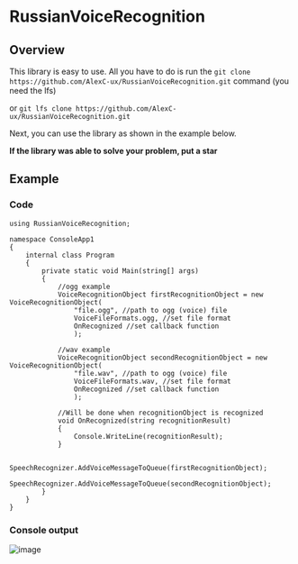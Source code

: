# RussianVoiceRecognition
## Overview
This library is easy to use. 
All you have to do is run the `git clone https://github.com/AlexC-ux/RussianVoiceRecognition.git` command 
(you need the lfs) 

or `git lfs clone https://github.com/AlexC-ux/RussianVoiceRecognition.git`

Next, you can use the library as shown in the example below.

**If the library was able to solve your problem, put a star**
## Example
### Code
```
using RussianVoiceRecognition;

namespace ConsoleApp1
{
    internal class Program
    {
        private static void Main(string[] args)
        {
            //ogg example
            VoiceRecognitionObject firstRecognitionObject = new VoiceRecognitionObject(
                "file.ogg", //path to ogg (voice) file
                VoiceFileFormats.ogg, //set file format
                OnRecognized //set callback function
                );

            //wav example
            VoiceRecognitionObject secondRecognitionObject = new VoiceRecognitionObject(
                "file.wav", //path to ogg (voice) file
                VoiceFileFormats.wav, //set file format
                OnRecognized //set callback function
                );

            //Will be done when recognitionObject is recognized
            void OnRecognized(string recognitionResult)
            {
                Console.WriteLine(recognitionResult);
            }

            SpeechRecognizer.AddVoiceMessageToQueue(firstRecognitionObject);
            SpeechRecognizer.AddVoiceMessageToQueue(secondRecognitionObject);
        }
    }
}
```
### Console output
![image](https://user-images.githubusercontent.com/55258939/209894023-f25c393a-8d54-4e0e-a896-f4778b1fe730.png)
